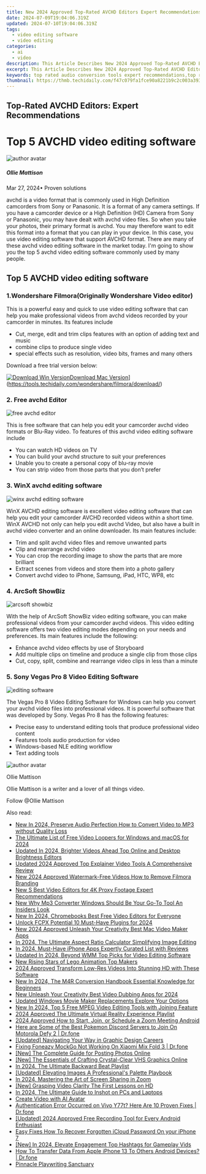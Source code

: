 ```yaml
---
title: New 2024 Approved Top-Rated AVCHD Editors Expert Recommendations
date: 2024-07-09T19:04:06.319Z
updated: 2024-07-10T19:04:06.319Z
tags: 
  - video editing software
  - video editing
categories: 
  - ai
  - video
description: This Article Describes New 2024 Approved Top-Rated AVCHD Editors Expert Recommendations
excerpt: This Article Describes New 2024 Approved Top-Rated AVCHD Editors Expert Recommendations
keywords: top rated audio conversion tools expert recommendations,top rated youtube to mp4 converters expert recommendations,top rated avchd editors expert recommendations,top rated audio converters expert recommendations,ai animation top rated iphone apps expert reviews and recommendations,top rated iphone apps expert reviews and recommendations,top rated free wmv video editing tools expert recommendations
thumbnail: https://thmb.techidaily.com/f47c079fa1fce90a8221b9c2c003a393b4231e2fbb42dbd4e99eb8971ba63ab6.jpg
---
```


## Top-Rated AVCHD Editors: Expert Recommendations

# Top 5 AVCHD video editing software

![author avatar](https://images.wondershare.com/filmora/article-images/ollie-mattison.jpg)

##### Ollie Mattison

 Mar 27, 2024• Proven solutions

avchd is a video format that is commonly used in High Definition camcorders from Sony or Panasonic. It is a format of any camera settings. If you have a camcorder device or a High Definition (HD) Camera from Sony or Panasonic, you may have dealt with avchd video files. So when you take your photos, their primary format is avchd. You may therefore want to edit this format into a format that you can play in your device. In this case, you use video editing software that support AVCHD format. There are many of these avchd video editing software in the market today. I'm going to show you the top 5 avchd video editing software commonly used by many people.

## Top 5 AVCHD video editing software

### 1.Wondershare Filmora(Originally Wondershare Video editor)

This is a powerful easy and quick to use video editing software that can help you make professional videos from avchd videos recorded by your camcorder in minutes. Its features include

* Cut, merge, edit and trim clips features with an option of adding text and music
* combine clips to produce single video
* special effects such as resolution, video bits, frames and many others

Download a free trial version below:

[![Download Win Version](https://images.wondershare.com/filmora/guide/download-btn-win.jpg)](https://tools.techidaily.com/wondershare/filmora/download/)[Download Mac Version](https://images.wondershare.com/filmora/guide/download-btn-mac.jpg)](https://tools.techidaily.com/wondershare/filmora/download/)

### 2\. Free avchd Editor

![free avchd editor](https://images.wondershare.com/multimedia/free-avchd-editor.jpg)

This is free software that can help you edit your camcorder avchd video formats or Blu-Ray video. To features of this avchd video editing software include

* You can watch HD videos on TV
* You can build your avchd structure to suit your preferences
* Unable you to create a personal copy of blu-ray movie
* You can strip video from those parts that you don’t prefer

### 3. WinX avchd editing software

![winx avchd editing software](https://images.wondershare.com/multimedia/winx-avchd-editing-software.jpg)

WinX AVCHD editing software is excellent video editing software that can help you edit your camcorder AVCHD recorded videos within a short time. WinX AVCHD not only can help you edit avchd Video, but also have a built in avchd video converter and an online downloader. Its main features include:

* Trim and split avchd video files and remove unwanted parts
* Clip and rearrange avchd video
* You can crop the recording image to show the parts that are more brilliant
* Extract scenes from videos and store them into a photo gallery
* Convert avchd video to iPhone, Samsung, iPad, HTC, WP8, etc

### 4. ArcSoft ShowBiz

![arcsoft showbiz](https://images.wondershare.com/multimedia/arcsoft-showbiz.jpg)

With the help of ArcSoft ShowBiz video editing software, you can make professional videos from your camcorder avchd videos. This video editing software offers two video editing modes depending on your needs and preferences. Its main features include the following:

* Enhance avchd video effects by use of Storyboard
* Add multiple clips on timeline and produce a single clip from those clips
* Cut, copy, split, combine and rearrange video clips in less than a minute

### 5\. Sony Vegas Pro 8 Video Editing Software

![editing software](https://images.wondershare.com/multimedia/editing-software.jpg)

The Vegas Pro 8 Video Editing Software for Windows can help you convert your avchd video files into professional videos. It is powerful software that was developed by Sony. Vegas Pro 8 has the following features:

* Precise easy to understand editing tools that produce professional video content
* Features tools audio production for video
* Windows-based NLE editing workflow
* Text adding tools

![author avatar](https://images.wondershare.com/filmora/article-images/ollie-mattison.jpg)

Ollie Mattison

Ollie Mattison is a writer and a lover of all things video.

Follow @Ollie Mattison

<span class="atpl-alsoreadstyle">Also read:</span>
<div><ul>
<li><a href="https://ai-video-apps.techidaily.com/new-in-2024-preserve-audio-perfection-how-to-convert-video-to-mp3-without-quality-loss/"><u>New In 2024, Preserve Audio Perfection How to Convert Video to MP3 without Quality Loss</u></a></li>
<li><a href="https://ai-video-apps.techidaily.com/the-ultimate-list-of-free-video-loopers-for-windows-and-macos-for-2024/"><u>The Ultimate List of Free Video Loopers for Windows and macOS for 2024</u></a></li>
<li><a href="https://ai-video-apps.techidaily.com/updated-in-2024-brighter-videos-ahead-top-online-and-desktop-brightness-editors/"><u>Updated In 2024, Brighter Videos Ahead Top Online and Desktop Brightness Editors</u></a></li>
<li><a href="https://ai-video-apps.techidaily.com/updated-2024-approved-top-explainer-video-tools-a-comprehensive-review/"><u>Updated 2024 Approved Top Explainer Video Tools A Comprehensive Review</u></a></li>
<li><a href="https://ai-video-apps.techidaily.com/new-2024-approved-watermark-free-videos-how-to-remove-filmora-branding/"><u>New 2024 Approved Watermark-Free Videos How to Remove Filmora Branding</u></a></li>
<li><a href="https://ai-video-apps.techidaily.com/new-s-best-video-editors-for-4k-proxy-footage-expert-recommendations/"><u>New S Best Video Editors for 4K Proxy Footage Expert Recommendations</u></a></li>
<li><a href="https://ai-video-apps.techidaily.com/new-why-mp3-converter-windows-should-be-your-go-to-tool-an-insiders-look/"><u>New Why Mp3 Converter Windows Should Be Your Go-To Tool An Insiders Look</u></a></li>
<li><a href="https://ai-video-apps.techidaily.com/new-in-2024-chromebooks-best-free-video-editors-for-everyone/"><u>New In 2024, Chromebooks Best Free Video Editors for Everyone</u></a></li>
<li><a href="https://ai-video-apps.techidaily.com/unlock-fcpx-potential-10-must-have-plugins-for-2024/"><u>Unlock FCPX Potential 10 Must-Have Plugins for 2024</u></a></li>
<li><a href="https://ai-video-apps.techidaily.com/new-2024-approved-unleash-your-creativity-best-mac-video-maker-apps/"><u>New 2024 Approved Unleash Your Creativity Best Mac Video Maker Apps</u></a></li>
<li><a href="https://ai-video-apps.techidaily.com/in-2024-the-ultimate-aspect-ratio-calculator-simplifying-image-editing/"><u>In 2024, The Ultimate Aspect Ratio Calculator Simplifying Image Editing</u></a></li>
<li><a href="https://ai-video-apps.techidaily.com/in-2024-must-have-iphone-apps-expertly-curated-list-with-reviews/"><u>In 2024, Must-Have iPhone Apps Expertly Curated List with Reviews</u></a></li>
<li><a href="https://ai-video-apps.techidaily.com/updated-in-2024-beyond-wmm-top-picks-for-video-editing-software/"><u>Updated In 2024, Beyond WMM Top Picks for Video Editing Software</u></a></li>
<li><a href="https://ai-video-apps.techidaily.com/new-rising-stars-of-lego-animation-top-makers/"><u>New Rising Stars of Lego Animation Top Makers</u></a></li>
<li><a href="https://ai-video-apps.techidaily.com/2024-approved-transform-low-res-videos-into-stunning-hd-with-these-software/"><u>2024 Approved Transform Low-Res Videos Into Stunning HD with These Software</u></a></li>
<li><a href="https://ai-video-apps.techidaily.com/new-in-2024-the-m4r-conversion-handbook-essential-knowledge-for-beginners/"><u>New In 2024, The M4R Conversion Handbook Essential Knowledge for Beginners</u></a></li>
<li><a href="https://ai-video-apps.techidaily.com/new-unleash-your-creativity-best-video-dubbing-apps-for-2024/"><u>New Unleash Your Creativity Best Video Dubbing Apps for 2024</u></a></li>
<li><a href="https://ai-video-apps.techidaily.com/updated-windows-movie-maker-replacements-explore-your-options/"><u>Updated Windows Movie Maker Replacements Explore Your Options</u></a></li>
<li><a href="https://ai-video-apps.techidaily.com/new-in-2024-top-5-free-mpeg-video-editing-tools-with-joining-feature/"><u>New In 2024, Top 5 Free MPEG Video Editing Tools with Joining Feature</u></a></li>
<li><a href="https://youtube-stream.techidaily.com/2024-approved-the-ultimate-virtual-reality-experience-playlist/"><u>2024 Approved  The Ultimate Virtual Reality Experience Playlist</u></a></li>
<li><a href="https://article-knowledge.techidaily.com/2024-approved-how-to-start-join-or-schedule-a-zoom-meeting-android/"><u>2024 Approved  How to Start, Join, or Schedule a Zoom Meeting Android</u></a></li>
<li><a href="https://android-pokemon-go.techidaily.com/here-are-some-of-the-best-pokemon-discord-servers-to-join-on-motorola-defy-2-drfone-by-drfone-virtual-android/"><u>Here are Some of the Best Pokemon Discord Servers to Join On Motorola Defy 2 | Dr.fone</u></a></li>
<li><a href="https://extra-guidance.techidaily.com/updated-navigating-your-way-in-graphic-design-careers/"><u>[Updated] Navigating Your Way in Graphic Design Careers</u></a></li>
<li><a href="https://fake-location.techidaily.com/fixing-foneazy-mockgo-not-working-on-xiaomi-mix-fold-3-drfone-by-drfone-virtual-android/"><u>Fixing Foneazy MockGo Not Working On Xiaomi Mix Fold 3 | Dr.fone</u></a></li>
<li><a href="https://some-approaches.techidaily.com/new-the-complete-guide-for-posting-photos-online/"><u>[New] The Complete Guide for Posting Photos Online</u></a></li>
<li><a href="https://some-guidance.techidaily.com/new-the-essentials-of-crafting-crystal-clear-vhs-graphics-online/"><u>[New] The Essentials of Crafting Crystal-Clear VHS Graphics Online</u></a></li>
<li><a href="https://audio-shaping.techidaily.com/in-2024-the-ultimate-backward-beat-playlist/"><u>In 2024, The Ultimate Backward Beat Playlist</u></a></li>
<li><a href="https://vp-tips.techidaily.com/updated-elevating-images-a-professionals-palette-playbook/"><u>[Updated] Elevating Images  A Professional's Palette Playbook</u></a></li>
<li><a href="https://desktop-recording.techidaily.com/in-2024-mastering-the-art-of-screen-sharing-in-zoom/"><u>In 2024, Mastering the Art of Screen Sharing in Zoom</u></a></li>
<li><a href="https://fox-direct.techidaily.com/new-grasping-video-clarity-the-first-lessons-on-hd/"><u>[New] Grasping Video Clarity  The First Lessons on HD</u></a></li>
<li><a href="https://some-skills.techidaily.com/in-2024-the-ultimate-guide-to-inshot-on-pcs-and-laptops/"><u>In 2024, The Ultimate Guide to Inshot on PCs and Laptops</u></a></li>
<li><a href="https://ai-voice-clone.techidaily.com/create-video-with-ai-avatar/"><u>Create Video with AI Avatar</u></a></li>
<li><a href="https://howto.techidaily.com/authentication-error-occurred-on-vivo-y77t-here-are-10-proven-fixes-drfone-by-drfone-fix-android-problems-fix-android-problems/"><u>Authentication Error Occurred on Vivo Y77t? Here Are 10 Proven Fixes | Dr.fone</u></a></li>
<li><a href="https://screen-capture.techidaily.com/updated-2024-approved-free-recording-tool-for-every-android-enthusiast/"><u>[Updated] 2024 Approved  Free Recording Tool for Every Android Enthusiast</u></a></li>
<li><a href="https://activate-lock.techidaily.com/easy-fixes-how-to-recover-forgotten-icloud-password-on-your-iphone-7-by-drfone-ios/"><u>Easy Fixes How To Recover Forgotten iCloud Password On your iPhone 7</u></a></li>
<li><a href="https://eaxpv-info.techidaily.com/new-in-2024-elevate-engagement-top-hashtags-for-gameplay-vids/"><u>[New] In 2024, Elevate Engagement  Top Hashtags for Gameplay Vids</u></a></li>
<li><a href="https://techidaily.com/how-to-transfer-data-from-apple-iphone-13-to-others-android-devices-drfone-by-drfone-transfer-data-from-ios-transfer-data-from-ios/"><u>How To Transfer Data From Apple iPhone 13 To Others Android Devices? | Dr.fone</u></a></li>
<li><a href="https://extra-hints.techidaily.com/pinnacle-playwriting-sanctuary/"><u>Pinnacle Playwriting Sanctuary</u></a></li>
</ul></div>

<ins class="adsbygoogle"
      style="display:block"
      data-ad-client="ca-pub-7571918770474297"
      data-ad-slot="8358498916"
      data-ad-format="auto"
      data-full-width-responsive="true"></ins>